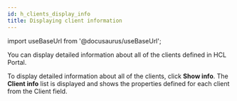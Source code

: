 ```yaml
---
id: h_clients_display_info
title: Displaying client information
---
```

import useBaseUrl from '@docusaurus/useBaseUrl';



You can display detailed information about all of the clients defined in HCL Portal.

To display detailed information about all of the clients, click **Show info**. The **Client info** list is displayed and shows the properties defined for each client from the Client field.

